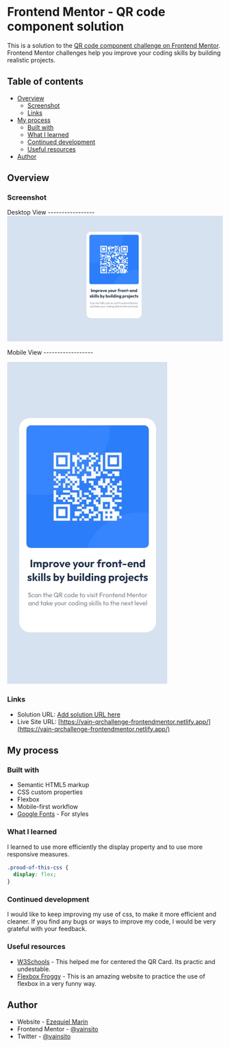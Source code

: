 # Frontend Mentor - QR code component solution

This is a solution to the [QR code component challenge on Frontend Mentor](https://www.frontendmentor.io/challenges/qr-code-component-iux_sIO_H). Frontend Mentor challenges help you improve your coding skills by building realistic projects. 

## Table of contents

- [Overview](#overview)
  - [Screenshot](#screenshot)
  - [Links](#links)
- [My process](#my-process)
  - [Built with](#built-with)
  - [What I learned](#what-i-learned)
  - [Continued development](#continued-development)
  - [Useful resources](#useful-resources)
- [Author](#author)


## Overview

### Screenshot
Desktop View -----------------
![](./images/desktop-view.jpg)


Mobile View ------------------


![](./images/mobile-view.jpg)

### Links

- Solution URL: [Add solution URL here](https://your-solution-url.com)
- Live Site URL: [https://vain-qrchallenge-frontendmentor.netlify.app/](https://vain-qrchallenge-frontendmentor.netlify.app/)

## My process

### Built with

- Semantic HTML5 markup
- CSS custom properties
- Flexbox
- Mobile-first workflow
- [Google Fonts](https://fonts.google.com/) - For styles


### What I learned
I learned to use more efficiently the display property and to use more responsive measures. 
```css
.proud-of-this-css {
  display: flex;
}
```

### Continued development

I would like to keep improving my use of css, to make it more efficient and cleaner. If you find any bugs or ways to improve my code, I would be very grateful with your feedback.


### Useful resources

- [W3Schools](https://www.w3schools.com/) - This helped me for centered the QR Card. Its practic and undestable.
- [Flexbox Froggy](https://flexboxfroggy.com/) - This is an amazing website to practice the use of flexbox in a very funny way.

## Author

- Website - [Ezequiel Marin](https://www.your-site.com)
- Frontend Mentor - [@vainsito](https://www.frontendmentor.io/profile/yourusername)
- Twitter - [@vainsito](https://www.twitter.com/vainsito)

